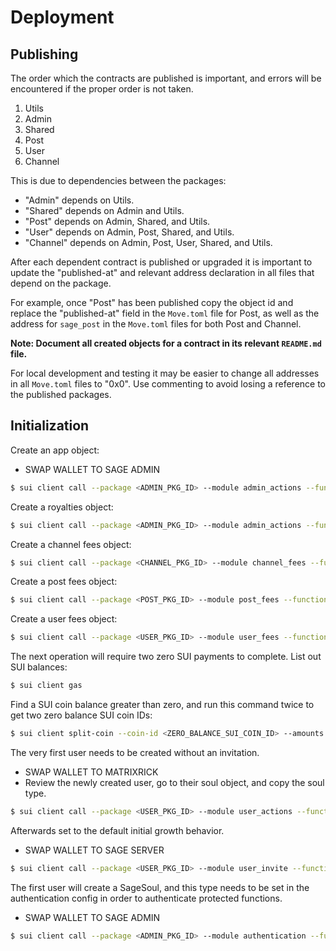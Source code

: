 # Deployment

## Publishing

The order which the contracts are published is important, and errors will be encountered if the proper order is not taken.

1. Utils
2. Admin
3. Shared
4. Post
5. User
6. Channel

This is due to dependencies between the packages:

- "Admin" depends on Utils.
- "Shared" depends on Admin and Utils.
- "Post" depends on Admin, Shared, and Utils.
- "User" depends on Admin, Post, Shared, and Utils.
- "Channel" depends on Admin, Post, User, Shared, and Utils.

After each dependent contract is published or upgraded it is important to update the "published-at" and relevant address declaration in all files that depend on the package.

For example, once "Post" has been published copy the object id and replace the "published-at" field in the `Move.toml` file for Post, as well as the address for `sage_post` in the `Move.toml` files for both Post and Channel.

**Note: Document all created objects for a contract in its relevant `README.md` file.**

For local development and testing it may be easier to change all addresses in all `Move.toml` files to "0x0". Use commenting to avoid losing a reference to the published packages.

## Initialization

Create an app object:

- SWAP WALLET TO SAGE ADMIN

```sh
$ sui client call --package <ADMIN_PKG_ID> --module admin_actions --function create_app --args <APP_REGISTRY_ID> sage
```

Create a royalties object:

```sh
$ sui client call --package <ADMIN_PKG_ID> --module admin_actions --function create_royalties --type-args 0x2::sui::SUI --args <FEE_CAP_ID> <APP_ID> 0 0x083819196bd7923be95bba14ab1f89931dc392a0d41c71a3eb5e2e9ad914acc9 0 0x083819196bd7923be95bba14ab1f89931dc392a0d41c71a3eb5e2e9ad914acc9
```

Create a channel fees object:

```sh
$ sui client call --package <CHANNEL_PKG_ID> --module channel_fees --function create --type-args 0x2::sui::SUI --args <FEE_CAP_ID> <APP_ID> 0 0 0 0 0 0 0 0 0 0 0 0 0 0
```

Create a post fees object:

```sh
$ sui client call --package <POST_PKG_ID> --module post_fees --function create --type-args 0x2::sui::SUI --args <FEE_CAP_ID> <APP_ID> 0 0 0 0
```

Create a user fees object:

```sh
$ sui client call --package <USER_PKG_ID> --module user_fees --function create --type-args 0x2::sui::SUI --args <FEE_CAP_ID> <APP_ID> 0 0 0 0 0 0 0 0 0 0 0 0
```

The next operation will require two zero SUI payments to complete. List out SUI balances:

```sh
$ sui client gas
```

Find a SUI coin balance greater than zero, and run this command twice to get two zero balance SUI coin IDs:

```sh
$ sui client split-coin --coin-id <ZERO_BALANCE_SUI_COIN_ID> --amounts 0 --gas-budget 10000000
```

The very first user needs to be created without an invitation.

- SWAP WALLET TO MATRIXRICK
- Review the newly created user, go to their soul object, and copy the soul type.

```sh
$ sui client call --package <USER_PKG_ID> --module user_actions --function create --type-args 0x2::sui::SUI --args 0x6 <INVITE_CONFIG_ID> <USER_REG_ID> <USER_INVITE_REG> <USER_FEE_ID> "" "" avatar_hash banner_hash description matrixrick <ZERO_BALANCE_COIN_ID_1> <ZERO_BALANCE_COIN_ID_2>
```

Afterwards set to the default initial growth behavior.

- SWAP WALLET TO SAGE SERVER

```sh
$ sui client call --package <USER_PKG_ID> --module user_invite --function set_invite_config --args <INVITE_CAP_ID> <INVITE_CONFIG_ID> true
```

The first user will create a SageSoul, and this type needs to be set in the authentication config in order to authenticate protected functions.

- SWAP WALLET TO SAGE ADMIN

```sh
$ sui client call --package <ADMIN_PKG_ID> --module authentication --function update_soul --type-args <SOUL_TYPE_ID> --args <ADMIN_CAP_ID> <AUTH_CONFIG_ID>
```
